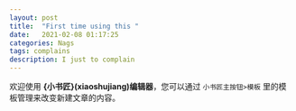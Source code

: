 ```yaml
---
layout: post
title:  "First time using this "
date:   2021-02-08 01:17:25
categories: Nags
tags: complains
description: I just to complain
---
```




欢迎使用 **{小书匠}(xiaoshujiang)编辑器**，您可以通过 `小书匠主按钮>模板` 里的模板管理来改变新建文章的内容。